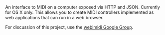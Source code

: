 An interface to MIDI on a computer exposed via HTTP and JSON.  Currently for OS X only.  This allows you to create  MIDI controllers implemented as web applications that can run in a web browser.

For discussion of this project, use the [webimidi Google Group](http://groups.google.com/group/webimidi).
